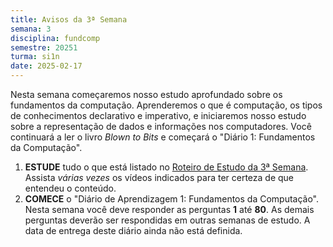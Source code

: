 ```yaml
---
title: Avisos da 3ª Semana
semana: 3
disciplina: fundcomp
semestre: 20251
turma: si1n
date: 2025-02-17
---
```


Nesta semana começaremos nosso estudo aprofundado sobre os fundamentos da
computação. Aprenderemos o que é computação, os tipos de conhecimentos
declarativo e imperativo, e iniciaremos nosso estudo sobre a representação de
dados e informações nos computadores. Você continuará a ler o livro *Blown to
Bits* e começará o "Diário 1: Fundamentos da Computação".

1. **ESTUDE** tudo o que está listado no [Roteiro de Estudo da 3ª
   Semana](/disciplinas/fundamentos_computacao/estudo/#re3sem). Assista *várias
   vezes* os vídeos indicados para ter certeza de que entendeu o conteúdo.
1. **COMECE** o "Diário de Aprendizagem 1: Fundamentos da Computação". Nesta
   semana você deve responder as perguntas **1** até **80**. As demais perguntas
   deverão ser respondidas em outras semanas de estudo. A data de entrega deste
   diário ainda não está definida.
